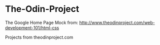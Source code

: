 # The-Odin-Project

The Google Home Page Mock
from: http://www.theodinproject.com/web-development-101/html-css


Projects from theodinproject.com
